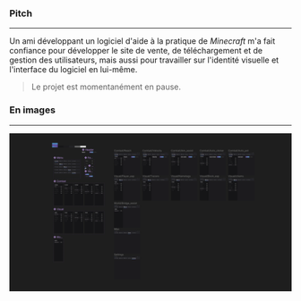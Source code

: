 ### Pitch

---
Un ami développant un logiciel d'aide à la pratique de _Minecraft_ m'a fait confiance pour développer le site de vente,
de téléchargement et de gestion des utilisateurs, mais aussi pour travailler sur l'identité visuelle et l'interface du 
logiciel en lui-même.

> Le projet est momentanément en pause.

### En images

---
![Maquette du logicielle](mockup.png)
